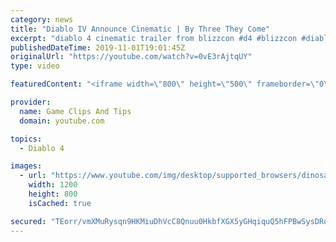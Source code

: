 ```yaml
---
category: news
title: "Diablo IV Announce Cinematic | By Three They Come"
excerpt: "diablo 4 cinematic trailer from blizzcon #d4 #blizzcon #diablo."
publishedDateTime: 2019-11-01T19:01:45Z
originalUrl: "https://youtube.com/watch?v=0vE3rAjtqUY"
type: video

featuredContent: "<iframe width=\"800\" height=\"500\" frameborder=\"0\" src=\"https://www.youtube.com/embed/0vE3rAjtqUY\" allow=\"accelerometer; autoplay; encrypted-media; gyroscope; picture-in-picture\" allowfullscreen></iframe>"

provider:
  name: Game Clips And Tips
  domain: youtube.com

topics:
  - Diablo 4

images:
  - url: "https://www.youtube.com/img/desktop/supported_browsers/dinosaur.png"
    width: 1200
    height: 800
    isCached: true

secured: "TEorr/vmXMuRysqn9HKMiuDhVcC8Qnuu0HkbfXGX5yGHqiquQ5hFPBwSysDRoAtL4YnWJ9dv+C5LXpOuLJwT1bxnAri4REQDdZdIcsvQ8lHyT/HXqaHILCkamAp06gMjcqbFMPo5o+/9rKFaINWwzg4jL1crmq5OGaHrP3uiMbwl33fxh/aFzUbll6PTndFUzsuzs7MnUHgwYYoVCB9MOZIhWNkXHwNWoeXt1GaOEoR2ipHWt/Xc0r2TxaiPZpVtvox/CzLXcQ/06CShD3mzenYZiiT5o1yLMK0N8Ayw2cfccA3OISdrT+7Tg62aHiLHmndMLa65Opuw5yCUNBvUYplUmnBxuRv0wxXSQVoNCZMPZZg/Qs5UNFCcqYUYHLMJhzN8klN4SPE0sQPb7RG81g==;ixRstIc4ex311SZTyGEICQ=="
---
```


